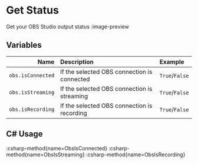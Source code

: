# Get Status
Get your OBS Studio output status
:image-preview

## Variables
| Name | Description | Example |
|-----:|:------------|:--------|
`obs.isConnected` | If the selected OBS connection is connected | `True`/`False`
`obs.isStreaming` | If the selected OBS connection is streaming | `True`/`False`
`obs.isRecording` | If the selected OBS connection is recording | `True`/`False`

## C# Usage
:csharp-method{name=ObsIsConnected}
:csharp-method{name=ObsIsStreaming}
:csharp-method{name=ObsIsRecording}
